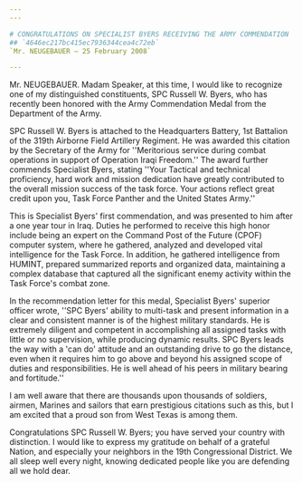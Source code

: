 ```yaml
---
---

# CONGRATULATIONS ON SPECIALIST BYERS RECEIVING THE ARMY COMMENDATION  MEDAL HON. RANDY NEUGEBAUER
## `4646ec217bc415ec7936344cea4c72eb`
`Mr. NEUGEBAUER — 25 February 2008`

---
```



Mr. NEUGEBAUER. Madam Speaker, at this time, I would like to 
recognize one of my distinguished constituents, SPC Russell W. Byers, 
who has recently been honored with the Army Commendation Medal from the 
Department of the Army.

SPC Russell W. Byers is attached to the Headquarters Battery, 1st 
Battalion of the 319th Airborne Field Artillery Regiment. He was 
awarded this citation by the Secretary of the Army for ''Meritorious 
service during combat operations in support of Operation Iraqi 
Freedom.'' The award further commends Specialist Byers, stating ''Your 
Tactical and technical proficiency, hard work and mission dedication 
have greatly contributed to the overall mission success of the task 
force. Your actions reflect great credit upon you, Task Force Panther 
and the United States Army.''

This is Specialist Byers' first commendation, and was presented to 
him after a one year tour in Iraq. Duties he performed to receive this 
high honor include being an expert on the Command Post of the Future 
(CPOF) computer system, where he gathered, analyzed and developed vital 
intelligence for the Task Force. In addition, he gathered intelligence 
from HUMINT, prepared summarized reports and organized data, 
maintaining a complex database that captured all the significant enemy 
activity within the Task Force's combat zone.

In the recommendation letter for this medal, Specialist Byers' 
superior officer wrote, ''SPC Byers' ability to multi-task and present 
information in a clear and consistent manner is of the highest military 
standards. He is extremely diligent and competent in accomplishing all 
assigned tasks with little or no supervision, while producing dynamic 
results. SPC Byers leads the way with a 'can do' attitude and an 
outstanding drive to go the distance, even when it requires him to go 
above and beyond his assigned scope of duties and responsibilities. He 
is well ahead of his peers in military bearing and fortitude.''

I am well aware that there are thousands upon thousands of soldiers, 
airmen, Marines and sailors that earn prestigious citations such as 
this, but I am excited that a proud son from West Texas is among them.

Congratulations SPC Russell W. Byers; you have served your country 
with distinction. I would like to express my gratitude on behalf of a 
grateful Nation, and especially your neighbors in the 19th 
Congressional District. We all sleep well every night, knowing 
dedicated people like you are defending all we hold dear.
